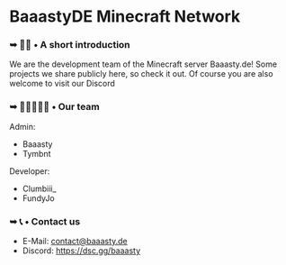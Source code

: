 # BaaastyDE Minecraft Network



### ➥ 🙋‍♀️ • A short introduction
We are the development team of the Minecraft server Baaasty.de! Some projects we share publicly here, so check it out. Of course you are also welcome to visit our Discord


### ➥ 👩🏼‍🤝‍🧑🏼 • Our team
Admin:
- Baaasty
- Tymbnt

Developer:
- Clumbiii_
- FundyJo


### ➥ 📞 • Contact us
- E-Mail: contact@baaasty.de
- Discord: https://dsc.gg/baaasty

